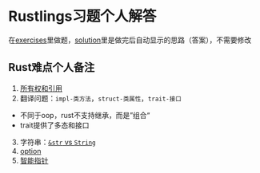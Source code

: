 # Rustlings习题个人解答

在[exercises](./exercises)里做题，[solution](./solutions)里是做完后自动显示的思路（答案），不需要修改

## Rust难点个人备注

1. [所有权和引用](./exercises/06_move_semantics/README.md)
2. 翻译问题：`impl-类方法`，`struct-类属性`，`trait-接口`
- 不同于oop，rust不支持继承，而是”组合“
- trait提供了多态和接口
3. 字符串：[`&str` vs `String`](./exercises/09_strings/README.md)
4. [option](./exercises/12_options/README.md)
5. [智能指针](./exercises/19_smart_pointers/README.md)